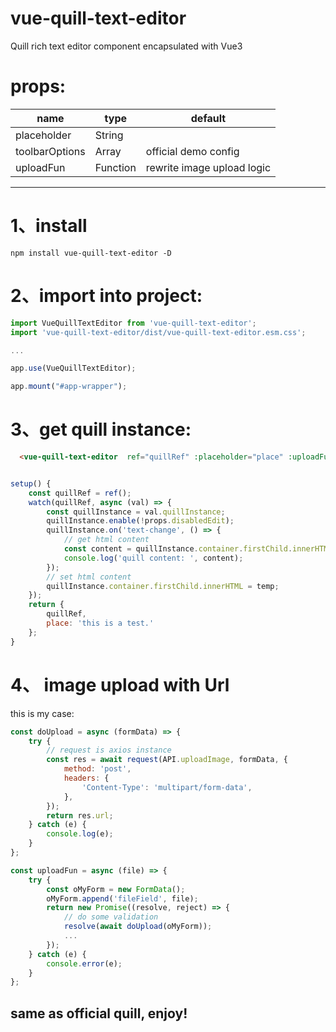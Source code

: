 # vue-quill-text-editor
Quill rich text editor component encapsulated with Vue3



# props:

|name|type|default|
|---|---|---|
|placeholder|String||
|toolbarOptions|Array|official demo config|
|uploadFun|Function| rewrite image upload logic
---

# 1、install

    npm install vue-quill-text-editor -D

# 2、import into project:

```javascript
import VueQuillTextEditor from 'vue-quill-text-editor';
import 'vue-quill-text-editor/dist/vue-quill-text-editor.esm.css';

...

app.use(VueQuillTextEditor);

app.mount("#app-wrapper");

```
# 3、get quill instance:

```html
  <vue-quill-text-editor  ref="quillRef" :placeholder="place" :uploadFun="uploadFun" />
```

```javascript

setup() {
    const quillRef = ref();
    watch(quillRef, async (val) => {
        const quillInstance = val.quillInstance;
        quillInstance.enable(!props.disabledEdit);
        quillInstance.on('text-change', () => {
            // get html content
            const content = quillInstance.container.firstChild.innerHTML;
            console.log('quill content: ', content);
        });
        // set html content
        quillInstance.container.firstChild.innerHTML = temp;
    });
    return {
        quillRef,
        place: 'this is a test.'
    };
}

```

# 4、 image upload with Url 

this is my case: 

```javascript
const doUpload = async (formData) => {
    try {
        // request is axios instance
        const res = await request(API.uploadImage, formData, {
            method: 'post',
            headers: {
                'Content-Type': 'multipart/form-data',
            },
        });
        return res.url;
    } catch (e) {
        console.log(e);
    }
};

const uploadFun = async (file) => {
    try {
        const oMyForm = new FormData();
        oMyForm.append('fileField', file);
        return new Promise((resolve, reject) => {
            // do some validation
            resolve(await doUpload(oMyForm));
            ...
        });
    } catch (e) {
        console.error(e);
    }
};
```

**<h2>same as official quill, enjoy!</h2>**
